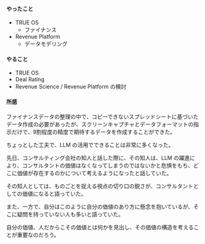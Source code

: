 #### やったこと
- TRUE OS
    - ファイナンス
- Revenue Platform
    - データモデリング

#### やること
- TRUE OS
- Deal Rating
- Revenue Science / Revenue Platform の検討

#### 所感
ファイナンスデータの整理の中で、コピーできないスプレッドシートに基づいたデータ作成の必要があったが、スクリーンキャプチャとデータフォーマットの指示だけで、9割程度の精度で期待するデータを作成することができた。

ちょっとした工夫で、LLM の活用でできることは非常に多くなった。

先日、コンサルティング会社の知人と話した際に、その知人は、LLM の躍進により、コンサルタントの価値はなくなってしまうのではないかと危惧をもち、どこに価値が存在するのかについて考えるようになったと話していた。

その知人としては、ものごとを捉える視点の切り口の鋭さが、コンサルタントとしての価値になると語っていた。

また、一方で、自分はこのように自分の価値のあり方に懸念を抱いているが、そこに疑問を持っていない人も多いと語っていた。

自分の価値、人だからこその価値とは何かを見出し、その価値の構造を考えることが重要なのだろう。